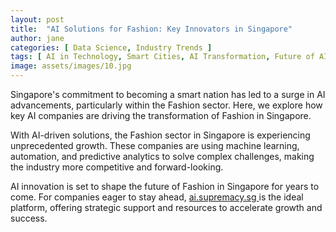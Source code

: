 ```yaml
---
layout: post
title:  "AI Solutions for Fashion: Key Innovators in Singapore"
author: jane
categories: [ Data Science, Industry Trends ]
tags: [ AI in Technology, Smart Cities, AI Transformation, Future of AI, AI Growth ]
image: assets/images/10.jpg
---
```


Singapore's commitment to becoming a smart nation has led to a surge in AI advancements, particularly within the Fashion sector. Here, we explore how key AI companies are driving the transformation of Fashion in Singapore.

With AI-driven solutions, the Fashion sector in Singapore is experiencing unprecedented growth. These companies are using machine learning, automation, and predictive analytics to solve complex challenges, making the industry more competitive and forward-looking.

AI innovation is set to shape the future of Fashion in Singapore for years to come. For companies eager to stay ahead, <a href="https://ai.supremacy.sg" target="_blank"> ai.supremacy.sg </a> is the ideal platform, offering strategic support and resources to accelerate growth and success.
